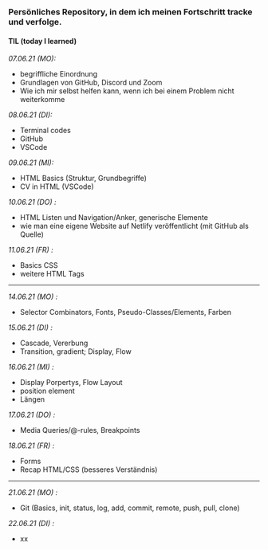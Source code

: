 ### **Persönliches Repository, in dem ich meinen Fortschritt tracke und verfolge.**

#### TIL (today I learned)

*07.06.21 (MO):*
- begriffliche Einordnung  
- Grundlagen von GitHub, Discord und Zoom
- Wie ich mir selbst helfen kann, wenn ich bei einem Problem nicht weiterkomme

*08.06.21 (DI):*
- Terminal codes 
- GitHub 
- VSCode

*09.06.21 (MI):*
- HTML Basics (Struktur, Grundbegriffe) 
- CV in HTML (VSCode)

*10.06.21 (DO) :*
- HTML Listen und Navigation/Anker, generische Elemente 
- wie man eine eigene Website auf Netlify veröffentlicht (mit GitHub als Quelle)

*11.06.21 (FR) :*
- Basics CSS
- weitere HTML Tags

----

*14.06.21 (MO) :*
- Selector Combinators, Fonts, Pseudo-Classes/Elements, Farben 

*15.06.21 (DI) :*
- Cascade, Vererbung 
- Transition, gradient; Display, Flow 

*16.06.21 (MI) :*
- Display Porpertys, Flow Layout
- position element
- Längen 

*17.06.21 (DO) :*
- Media Queries/@-rules, Breakpoints

*18.06.21 (FR) :*
- Forms
- Recap HTML/CSS (besseres Verständnis)

----

*21.06.21 (MO) :*
- Git (Basics, init, status, log, add, commit, remote, push, pull, clone)

*22.06.21 (DI) :*
- xx

